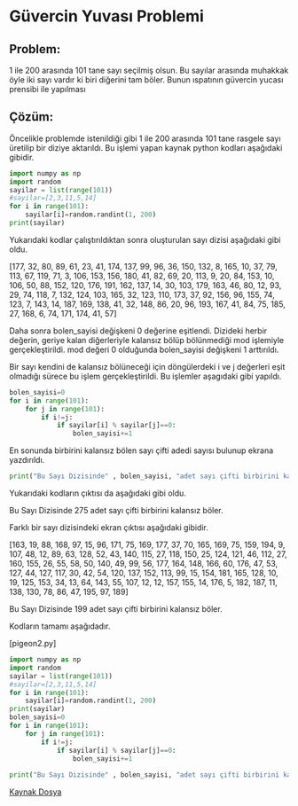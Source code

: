 # Güvercin Yuvası Problemi

## Problem:

1 ile 200 arasında 101 tane sayı seçilmiş olsun. Bu sayılar arasında muhakkak öyle iki sayı vardır ki biri diğerini tam böler. Bunun ıspatının güvercin yucası prensibi ile yapılması


## Çözüm:

Öncelikle problemde istenildiği gibi 1 ile 200 arasında 101 tane rasgele sayı üretilip bir diziye aktarıldı. Bu işlemi yapan kaynak python kodları aşağıdaki gibidir.


```py
import numpy as np
import random
sayilar = list(range(101))
#sayilar=[2,3,11,5,14]
for i in range(101):
    sayilar[i]=random.randint(1, 200)
print(sayilar)
```

Yukarıdaki kodlar çalıştırıldıktan sonra oluşturulan sayı dizisi aşağıdaki gibi oldu.

 [177, 32, 80, 89, 61, 23, 41, 174, 137, 99, 96, 36, 150, 132, 8, 165, 10, 37, 79, 113, 67, 119, 71, 3, 106, 153, 156, 180, 41, 82, 69, 20, 113, 9, 20, 84, 153, 10, 106, 50, 88, 152, 120, 176, 191, 162, 137, 14, 30, 103, 179, 163, 46, 80, 12, 93, 29, 74, 118, 7, 132, 124, 103, 165, 32, 123, 110, 173, 37, 92, 156, 96, 155, 74, 123, 7, 143, 14, 187, 169, 138, 41, 32, 148, 86, 20, 96, 193, 167, 41, 84, 75, 185, 27, 168, 6, 74, 171, 174, 41, 57]

Daha sonra bolen_sayisi değişkeni 0 değerine eşitlendi. Dizideki herbir değerin, geriye kalan diğerleriyle kalansız bölüp bölünmediği mod işlemiyle gerçekleştirildi. mod değeri 0 olduğunda bolen_sayisi değişkeni 1 arttırıldı.

Bir sayı kendini de kalansız bölüneceği için döngülerdeki i ve j değerleri eşit olmadığı sürece bu işlem gerçekleştirildi. Bu işlemler aşagıdaki gibi yapıldı.


```py
bolen_sayisi=0
for i in range(101):
    for j in range(101):
        if i!=j:
            if sayilar[i] % sayilar[j]==0:
                bolen_sayisi+=1
```

En sonunda birbirini kalansız bölen sayı çifti adedi sayısı bulunup ekrana yazdırıldı.


```py
print("Bu Sayı Dizisinde" , bolen_sayisi, "adet sayı çifti birbirini kalansız böler.") 
```

Yukarıdaki kodların çıktısı da aşağıdaki gibi oldu.

 Bu Sayı Dizisinde 275 adet sayı çifti birbirini kalansız böler.
 

Farklı bir sayı dizisindeki ekran çıktısı aşağıdaki gibidir. 

 [163, 19, 88, 168, 97, 15, 96, 171, 75, 169, 177, 37, 70, 165, 169, 75, 159, 194, 9, 107, 48, 12, 89, 63, 128, 52, 43, 140, 115, 27, 118, 150, 25, 124, 121, 46, 112, 27, 160, 155, 26, 55, 58, 50, 140, 49, 99, 56, 177, 164, 148, 166, 60, 176, 47, 53, 127, 44, 127, 117, 30, 42, 54, 120, 137, 152, 113, 99, 15, 154, 181, 165, 128, 10, 19, 125, 153, 34, 13, 64, 143, 55, 107, 12, 12, 157, 155, 14, 176, 5, 182, 187, 11, 138, 130, 78, 86, 47, 195, 97, 189]
 
 Bu Sayı Dizisinde 199 adet sayı çifti birbirini kalansız böler.


Kodların tamamı aşağıdadır.

[pigeon2.py]
```py
import numpy as np
import random
sayilar = list(range(101))
#sayilar=[2,3,11,5,14]
for i in range(101):
    sayilar[i]=random.randint(1, 200)
print(sayilar)    
bolen_sayisi=0
for i in range(101):
    for j in range(101):
        if i!=j:
            if sayilar[i] % sayilar[j]==0:
                bolen_sayisi+=1
             
print("Bu Sayı Dizisinde" , bolen_sayisi, "adet sayı çifti birbirini kalansız böler.") 
```

[Kaynak Dosya](pigeon2.py)
